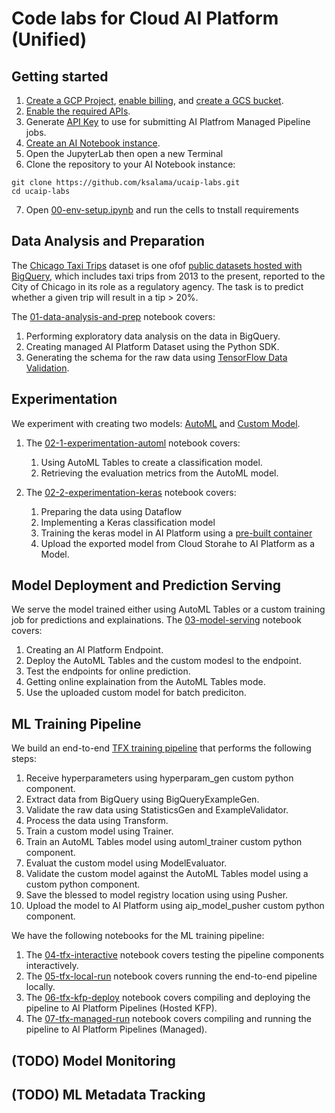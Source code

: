 # Code labs for Cloud AI Platform (Unified)

## Getting started

1. [Create a GCP Project](https://cloud.google.com/resource-manager/docs/creating-managing-projects#console), [enable billing](https://cloud.google.com/billing/docs/how-to/modify-project), and [create a GCS bucket](https://cloud.google.com/storage/docs/creating-buckets).
2. [Enable the required APIs](https://cloud.google.com/endpoints/docs/openapi/enable-api).
3. Generate [API Key](https://cloud.google.com/docs/authentication/api-keys) to use for submitting AI Platfrom Managed Pipeline jobs.
4. [Create an AI Notebook instance](https://cloud.google.com/ai-platform/notebooks/docs/create-new).
5. Open the JupyterLab then open a new Terminal
6. Clone the repository to your AI Notebook instance:
```
git clone https://github.com/ksalama/ucaip-labs.git
cd ucaip-labs
```
7. Open [00-env-setup.ipynb](00-env-setup.ipynb) and run the cells to tnstall requirements

## Data Analysis and Preparation

The [Chicago Taxi Trips](https://pantheon.corp.google.com/marketplace/details/city-of-chicago-public-data/chicago-taxi-trips) dataset is one ofof [public datasets hosted with BigQuery](https://cloud.google.com/bigquery/public-data/), which includes taxi trips from 2013 to the present, reported to the City of Chicago in its role as a regulatory agency. The task is to predict whether a given trip will result in a tip > 20%.

The [01-data-analysis-and-prep](01-data-analysis-and-prep.ipynb) notebook covers:
1. Performing exploratory data analysis on the data in BigQuery.
2. Creating managed AI Platform Dataset using the Python SDK.
3. Generating the schema for the raw data using [TensorFlow Data Validation](https://www.tensorflow.org/tfx/guide/tfdv).


## Experimentation

We experiment with creating two models: [AutoML](https://cloud.google.com/ai-platform-unified/docs/training/training) and [Custom Model](https://cloud.google.com/ai-platform-unified/docs/training/create-model-custom-training). 

1. The [02-1-experimentation-automl](02-1-experimentation-automl.ipynb) notebook covers:
    1. Using AutoML Tables to create a classification model.
    2. Retrieving the evaluation metrics from the AutoML model.

2. The [02-2-experimentation-keras](02-2-experimentation-keras.ipynb) notebook covers:
    1. Preparing the data using Dataflow
    2. Implementing a Keras classification model
    3. Training the keras model in AI Platform using a [pre-built container](https://cloud.google.com/ai-platform-unified/docs/training/pre-built-containers)
    4. Upload the exported model from Cloud Storahe to AI Platform as a Model.

## Model Deployment and Prediction Serving

We serve the model trained either using AutoML Tables or a custom training job for predictions and explainations.
The [03-model-serving](03-model-serving.ipynb) notebook covers:
1. Creating an AI Platform Endpoint.
2. Deploy the AutoML Tables and the custom modesl to the endpoint.
4. Test the endpoints for online prediction.
5. Getting online explaination from the AutoML Tables mode.
5. Use the uploaded custom model for batch prediciton.

## ML Training Pipeline

We build an end-to-end [TFX training pipeline](tfx_pipline) that performs the following steps:
1. Receive hyperparameters using hyperparam_gen custom python component.
2. Extract data from BigQuery using BigQueryExampleGen.
3. Validate the raw data using StatisticsGen and ExampleValidator.
4. Process the data using Transform.
5. Train a custom model using Trainer.
6. Train an AutoML Tables model using automl_trainer custom python component.
7. Evaluat the custom model using ModelEvaluator.
8. Validate the custom model against the AutoML Tables model using a custom python component.
9. Save the blessed to model registry location using using Pusher.
10. Upload the model to AI Platform using aip_model_pusher custom python component.

We have the following notebooks for the ML training pipeline:
1. The [04-tfx-interactive](04-tfx-interactive.ipynb) notebook covers testing the pipeline components interactively.
2. The [05-tfx-local-run](05-tfx-local-run.ipynb) notebook covers running the end-to-end pipeline locally.
3. The [06-tfx-kfp-deploy](06-tfx-kfp-deploy.ipynb) notebook covers compiling and deploying the pipeline to AI Platform Pipelines (Hosted KFP).
4. The [07-tfx-managed-run](06-tfx-managed-run.ipynb) notebook covers compiling and running the pipeline to AI Platform Pipelines (Managed).


## (TODO) Model Monitoring

## (TODO) ML Metadata Tracking




